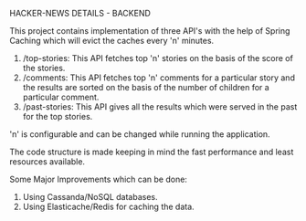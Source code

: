 HACKER-NEWS DETAILS - BACKEND

This project contains implementation of three API's with the help of Spring Caching which will evict the caches every 'n' minutes.

1. /top-stories: This API fetches top 'n' stories on the basis of the score of the stories.
2. /comments: This API fetches top 'n' comments for a particular story and the results are sorted on the basis of the number of children for a particular comment.
3. /past-stories: This API gives all the results which were served in the past for the top stories.

'n' is configurable and can be changed while running the application.

The code structure is made keeping in mind the fast performance and least resources available.

Some Major Improvements which can be done:

1. Using Cassanda/NoSQL databases.
2. Using Elasticache/Redis for caching the data.